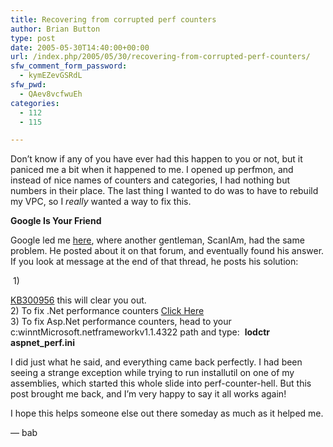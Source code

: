 ```yaml
---
title: Recovering from corrupted perf counters
author: Brian Button
type: post
date: 2005-05-30T14:40:00+00:00
url: /index.php/2005/05/30/recovering-from-corrupted-perf-counters/
sfw_comment_form_password:
  - kymEZevGSRdL
sfw_pwd:
  - QAev8vcfwuEh
categories:
  - 112
  - 115

---
```

Don&rsquo;t know if any of you have ever had this happen to you or not, but it paniced me a bit when it happened to me. I opened up perfmon, and instead of nice names of counters and categories, I had nothing but numbers in their place. The last thing I wanted to do was to have to rebuild my VPC, so I _really_ wanted a way to fix this.

**Google Is Your Friend**

Google led me [here][1], where another gentleman, ScanIAm, had the same problem. He posted about it on that forum, and eventually found his answer. If you look at message at the end of that thread, he posts his solution:

<!--StartFragment -->&nbsp;1) 

<a href="http://support.microsoft.com/?kbid=300956" target="_blank">KB300956</a>&nbsp;this will clear you out.  
2)&nbsp;To fix .Net performance counters&nbsp;<a href="http://blogs.msdn.com/mikedodd/archive/2004/10/17/243799.aspx" target="_blank">Click Here</a>  
3) To fix Asp.Net performance counters,&nbsp;head to your c:winntMicrosoft.netframeworkv1.1.4322&nbsp;path and type:&nbsp; **lodctr aspnet_perf.ini**

I did just what he said, and everything came back perfectly. I had been seeing a strange exception while trying to run installutil on one of my assemblies, which started this whole slide into perf-counter-hell. But this post brought me back, and I&rsquo;m very happy to say it all works again!

I hope this helps someone else out there someday as much as it helped me.

&mdash; bab

&nbsp;

 [1]: http://channel9.msdn.com/ShowPost.aspx?PostID=61336
